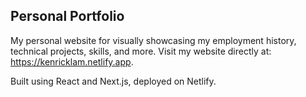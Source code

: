 ## Personal Portfolio

My personal website for visually showcasing my employment history, technical projects, skills, and more. Visit my website directly at: https://kenricklam.netlify.app.

Built using React and Next.js, deployed on Netlify.